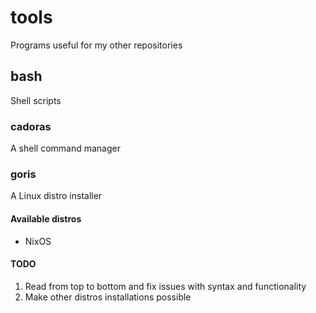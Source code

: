 # tools
Programs useful for my other repositories

## bash
Shell scripts

### cadoras
A shell command manager

### goris
A Linux distro installer

#### Available distros
* NixOS

#### TODO
1. Read from top to bottom and fix issues with syntax and functionality
2. Make other distros installations possible
